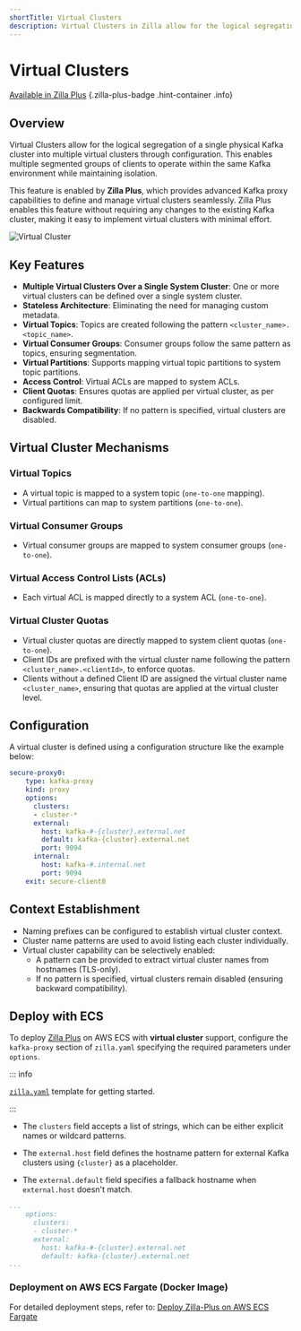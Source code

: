 ```yaml
---
shortTitle: Virtual Clusters
description: Virtual Clusters in Zilla allow for the logical segregation of a single Kafka cluster.
---
```


# Virtual Clusters

[Available in Zilla Plus](https://www.aklivity.io/products/zilla-plus)
{.zilla-plus-badge .hint-container .info}

## Overview
Virtual Clusters allow for the logical segregation of a single physical Kafka cluster into multiple virtual clusters through configuration. This enables multiple segmented groups of clients to operate within the same Kafka environment while maintaining isolation.

This feature is enabled by **Zilla Plus**, which provides advanced Kafka proxy capabilities to define and manage virtual clusters seamlessly. Zilla Plus enables this feature without requiring any changes to the existing Kafka cluster, making it easy to implement virtual clusters with minimal effort.

![Virtual Cluster](/virtual-cluster.png)

## Key Features
- **Multiple Virtual Clusters Over a Single System Cluster**: One or more virtual clusters can be defined over a single system cluster.
- **Stateless Architecture**: Eliminating the need for managing custom metadata.
- **Virtual Topics**: Topics are created following the pattern `<cluster_name>.<topic_name>`.
- **Virtual Consumer Groups**: Consumer groups follow the same pattern as topics, ensuring segmentation.
- **Virtual Partitions**: Supports mapping virtual topic partitions to system topic partitions.
- **Access Control**: Virtual ACLs are mapped to system ACLs.
- **Client Quotas**: Ensures quotas are applied per virtual cluster, as per configured limit.
- **Backwards Compatibility**: If no pattern is specified, virtual clusters are disabled.

## Virtual Cluster Mechanisms

### Virtual Topics
- A virtual topic is mapped to a system topic (`one-to-one` mapping).
- Virtual partitions can map to system partitions (`one-to-one`).

### Virtual Consumer Groups
- Virtual consumer groups are mapped to system consumer groups (`one-to-one`).

### Virtual Access Control Lists (ACLs)
- Each virtual ACL is mapped directly to a system ACL (`one-to-one`).

### Virtual Cluster Quotas
- Virtual cluster quotas are directly mapped to system client quotas (`one-to-one`).
- Client IDs are prefixed with the virtual cluster name following the pattern `<cluster_name>.<clientId>`, to enforce quotas.
- Clients without a defined Client ID are assigned the virtual cluster name `<cluster_name>`, ensuring that quotas are applied at the virtual cluster level.

## Configuration
A virtual cluster is defined using a configuration structure like the example below:

```yaml
secure-proxy0:
    type: kafka-proxy
    kind: proxy
    options:
      clusters:
      - cluster-*
      external:
        host: kafka-#-{cluster}.external.net
        default: kafka-{cluster}.external.net
        port: 9094
      internal:
        host: kafka-#.internal.net
        port: 9094
    exit: secure-client0
```

## Context Establishment
- Naming prefixes can be configured to establish virtual cluster context.
- Cluster name patterns are used to avoid listing each cluster individually.
- Virtual cluster capability can be selectively enabled:
  - A pattern can be provided to extract virtual cluster names from hostnames (TLS-only).
  - If no pattern is specified, virtual clusters remain disabled (ensuring backward compatibility).

## Deploy with ECS

To deploy [Zilla Plus](https://www.aklivity.io/products/zilla-plus) on AWS ECS with **virtual cluster** support, configure the `kafka-proxy` section of `zilla.yaml` specifying the required parameters under `options`.

::: info

[`zilla.yaml`](https://github.com/aklivity/zilla-plus-aws-templates/blob/main/amazon-msk/cdk/secure-public-access/zilla.yaml.mustache) template for getting started.

:::

- The `clusters` field accepts a list of strings, which can be either explicit names or wildcard patterns.

- The `external.host` field defines the hostname pattern for external Kafka clusters using `{cluster}` as a placeholder.

- The `external.default` field specifies a fallback hostname when `external.host` doesn't match.

```yaml
...
    options:
      clusters:
      - cluster-*
      external:
        host: kafka-#-{cluster}.external.net
        default: kafka-{cluster}.external.net
...
```

### Deployment on AWS ECS Fargate (Docker Image)

For detailed deployment steps, refer to: [Deploy Zilla-Plus on AWS ECS Fargate](/deployment/zilla-plus-in-production/zilla-plus-on-aws-ecs-fargate.md)
